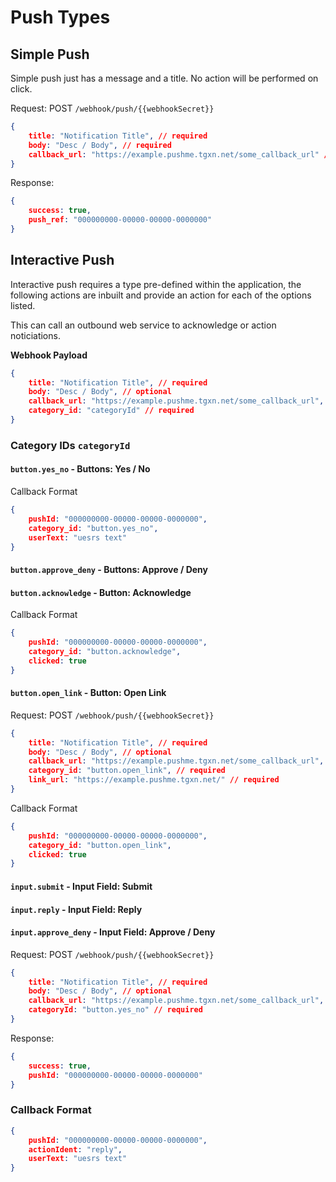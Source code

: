 # Push Types

## Simple Push

Simple push just has a message and a title.
No action will be performed on click.

Request:
POST `/webhook/push/{{webhookSecret}}`
```json
{
    title: "Notification Title", // required
    body: "Desc / Body", // required
    callback_url: "https://example.pushme.tgxn.net/some_callback_url" // optional
}
```

Response:
```json
{
    success: true,
    push_ref: "000000000-00000-00000-0000000"
}
```

## Interactive Push

Interactive push requires a type pre-defined within the application, the following actions are inbuilt and provide an action for each of the options listed.

This can call an outbound web service to acknowledge or action noticiations.

**Webhook Payload**
```json
{
    title: "Notification Title", // required
    body: "Desc / Body", // optional
    callback_url: "https://example.pushme.tgxn.net/some_callback_url", // optional
    category_id: "categoryId" // required
}
```

### Category IDs `categoryId`

#### `button.yes_no` - Buttons: Yes / No
Callback Format

```json
{
    pushId: "000000000-00000-00000-0000000",
    category_id: "button.yes_no",
    userText: "uesrs text"
}
```

#### `button.approve_deny` - Buttons: Approve / Deny
#### `button.acknowledge` - Button: Acknowledge

Callback Format
```json
{
    pushId: "000000000-00000-00000-0000000",
    category_id: "button.acknowledge",
    clicked: true
}
```

#### `button.open_link` - Button: Open Link

Request:
POST `/webhook/push/{{webhookSecret}}`
```json
{
    title: "Notification Title", // required
    body: "Desc / Body", // optional
    callback_url: "https://example.pushme.tgxn.net/some_callback_url", // optional
    category_id: "button.open_link", // required
    link_url: "https://example.pushme.tgxn.net/" // required
}
```

Callback Format
```json
{
    pushId: "000000000-00000-00000-0000000",
    category_id: "button.open_link",
    clicked: true
}
```

#### `input.submit` - Input Field: Submit
#### `input.reply` - Input Field: Reply
#### `input.approve_deny` - Input Field: Approve / Deny

Request:
POST `/webhook/push/{{webhookSecret}}`
```json
{
    title: "Notification Title", // required
    body: "Desc / Body", // optional
    callback_url: "https://example.pushme.tgxn.net/some_callback_url", // optional
    categoryId: "button.yes_no" // required
}
```

Response:
```json
{
    success: true,
    pushId: "000000000-00000-00000-0000000"
}
```


### Callback Format

```json
{
    pushId: "000000000-00000-00000-0000000",
    actionIdent: "reply",
    userText: "uesrs text"
}
```
